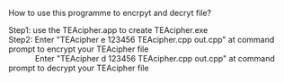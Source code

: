How to use this programme to encrpyt and decryt file?

Step1:  use the TEAcipher.app to create TEAcipher.exe <br />
Step2:  Enter "TEAcipher  e  123456  TEAcipher.cpp  out.cpp"  at command prompt to encrypt your TEAcipher file <br />
&nbsp;&nbsp;&nbsp;&nbsp;&nbsp;&nbsp;&nbsp;&nbsp;&nbsp;&nbsp;&nbsp;&nbsp;Enter "TEAcipher  d  123456  TEAcipher.cpp  out.cpp"  at command prompt to decrypt your TEAcipher file
